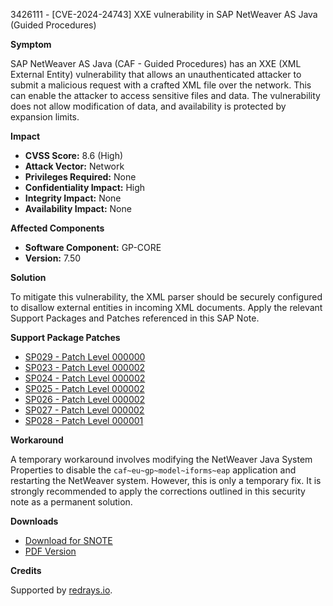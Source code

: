 3426111 - [CVE-2024-24743] XXE vulnerability in SAP NetWeaver AS Java (Guided Procedures)

**Symptom**

SAP NetWeaver AS Java (CAF - Guided Procedures) has an XXE (XML External Entity) vulnerability that allows an unauthenticated attacker to submit a malicious request with a crafted XML file over the network. This can enable the attacker to access sensitive files and data. The vulnerability does not allow modification of data, and availability is protected by expansion limits.

**Impact**

- **CVSS Score:** 8.6 (High)
- **Attack Vector:** Network
- **Privileges Required:** None
- **Confidentiality Impact:** High
- **Integrity Impact:** None
- **Availability Impact:** None

**Affected Components**

- **Software Component:** GP-CORE
- **Version:** 7.50

**Solution**

To mitigate this vulnerability, the XML parser should be securely configured to disallow external entities in incoming XML documents. Apply the relevant Support Packages and Patches referenced in this SAP Note.

**Support Package Patches**

- [SP029 - Patch Level 000000](https://me.sap.com/sap/support/swdc/notes?cvnr=73554900100200001571&support_package=SP029&patch_level=000000)
- [SP023 - Patch Level 000002](https://me.sap.com/sap/support/swdc/notes?cvnr=73554900100200001571&support_package=SP023&patch_level=000002)
- [SP024 - Patch Level 000002](https://me.sap.com/sap/support/swdc/notes?cvnr=73554900100200001571&support_package=SP024&patch_level=000002)
- [SP025 - Patch Level 000002](https://me.sap.com/sap/support/swdc/notes?cvnr=73554900100200001571&support_package=SP025&patch_level=000002)
- [SP026 - Patch Level 000002](https://me.sap.com/sap/support/swdc/notes?cvnr=73554900100200001571&support_package=SP026&patch_level=000002)
- [SP027 - Patch Level 000002](https://me.sap.com/sap/support/swdc/notes?cvnr=73554900100200001571&support_package=SP027&patch_level=000002)
- [SP028 - Patch Level 000001](https://me.sap.com/sap/support/swdc/notes?cvnr=73554900100200001571&support_package=SP028&patch_level=000001)

**Workaround**

A temporary workaround involves modifying the NetWeaver Java System Properties to disable the `caf~eu~gp~model~iforms~eap` application and restarting the NetWeaver system. However, this is only a temporary fix. It is strongly recommended to apply the corrections outlined in this security note as a permanent solution.

**Downloads**

- [Download for SNOTE](https://notesdownloads.sap.com/note/0040000000163412024)
- [PDF Version](https://userapps.support.sap.com/sap/support/sfm/notes/print/0003426111?language=en-US&token=C5A1811AE59C986E9010CD8747FD711C)

**Credits**

Supported by [redrays.io](https://redrays.io).
